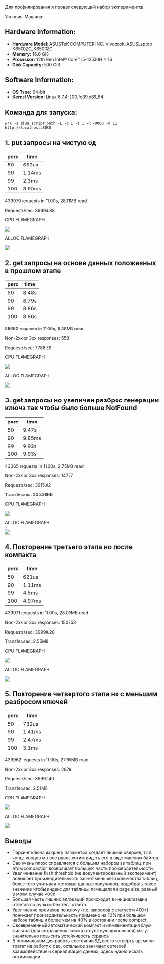 Для профилирования я провел следующий набор экспериментов

Условия:
Машина:

## Hardware Information:
- **Hardware Model:**                              ASUSTeK COMPUTER INC. Vivobook_ASUSLaptop K6500ZC_K6500ZC
- **Memory:**                                      16.0 GiB
- **Processor:**                                   12th Gen Intel® Core™ i5-12500H × 16
- **Disk Capacity:**                               500 GiB

## Software Information:
- **OS Type:**                                     64-bit
- **Kernel Version:**                              Linux 6.7.4-200.fc39.x86_64

## Команда для запуска:
`wrk -s $lua_script_path -L -c 1 -t 1 -R 40000 -d 11 http://localhost:8080`

## 1. **put запросы на чистую бд**

| perc | time   |
|------|--------|
| 50   | 653us  |
| 90   | 1.14ms |
| 99   | 2.3ms  |
| 100  | 3.65ms |
439970 requests in 11.00s, 28.11MB read

Requests/sec:  39994.88

CPU FLAMEGRAPH

![](profiling_artifacts_1/cpu_flamegraph_1.png)

ALLOC FLAMEGRAPH

![](profiling_artifacts_1/alloc_flamegraph_1.png)

## 2. get запросы на основе данных положенных в прошлом этапе

| perc | time   |
|------|--------|
| 50   | 8.48s  |
| 90   | 8.79s  |
| 99   | 8.86s  |
| 100  | 8.86s |

85652 requests in 11.00s, 5.38MB read

Non-2xx or 3xx responses: 558

Requests/sec:   7786.69

CPU FLAMEGRAPH

![](profiling_artifacts_1/cpu_flamegraph_2.png)

ALLOC FLAMEGRAPH

![](profiling_artifacts_1/alloc_flamegraph_2.png)

## 3. get запросы но увеличен разброс генерации ключа так чтобы было больше NotFound

| perc | time   |
|------|--------|
| 50   | 9.47s  |
| 90   | 9.85ms |
| 99   | 9.92s  |
| 100  | 9.93s  |

43065 requests in 11.00s, 2.75MB read

Non-2xx or 3xx responses: 14727

Requests/sec:   3915.02

Transfer/sec:    255.98KB

CPU FLAMEGRAPH

![](profiling_artifacts_1/cpu_flamegraph_3.png)

ALLOC FLAMEGRAPH

![](profiling_artifacts_1/alloc_flamegraph_3.png)

## 4. Повторение третьего этапа но после компакта

| perc | time   |
|------|--------|
| 50   | 621us  |
| 90   | 1.11ms |
| 99   | 4.5ms  |
| 100  | 4.97ms |

439971 requests in 11.00s, 28.09MB read

Non-2xx or 3xx responses: 150853

Requests/sec:  39998.28

Transfer/sec:      2.55MB

CPU FLAMEGRAPH

![](profiling_artifacts_1/cpu_flamegraph_4.png)

ALLOC FLAMEGRAPH

![](profiling_artifacts_1/alloc_flamegraph_4.png)

## 5. Повторение четвертого этапа но с меньшим разбросом ключей

| perc | time   |
|------|--------|
| 50   | 732us  |
| 90   | 1.41ms |
| 99   | 2.47ms |
| 100  | 3.1ms  |
439962 requests in 11.00s, 27.65MB read

Non-2xx or 3xx responses: 2876

Requests/sec:  39997.40

Transfer/sec:      2.51MB

CPU FLAMEGRAPH

![](profiling_artifacts_1/cpu_flamegraph_5.png)

ALLOC FLAMEGRAPH

![](profiling_artifacts_1/alloc_flamegraph_5.png)


## Выводы

* Парсинг ключа из query параметра создает лишний оверхед, тк в конце концов мы все равно хотим видеть его в виде массива байтов.
* Dao очень плохо справляется с большим набором ss таблиц, при этом compaction возвращает большую часть производительности.
* Увеличивание flush threshold (не документированный эксперимент) повышает производительность засчет меньшего количества таблиц, более того учитывая тестовые данные получилось подобрать такое значение чтобы индекс для таблицы помещался в page size, равный в моем случае 4096
* Большая часть лишних аллокаций происходит в инициализации ответов по ручкам без тела ответа.
* Увеличение промахов по ключу (т.е. запросов с статусом 400+) понижает производительность примерно на 10% при большом наборе таблиц и более чем на 40% в состоянии после compact.
* Своевременный автоматический компакт и ипмлементация блум фильтра (для сокращения поиска отсутствующих ключей) могут значительно повысить устойчивость сервиса
* В оптимальном для работы состоянии БД всего четверть времени тратит на работу с dao, остальное занимает сетевоей взаимодействие и сериализация данных, здесь нужно искать оптимизации.